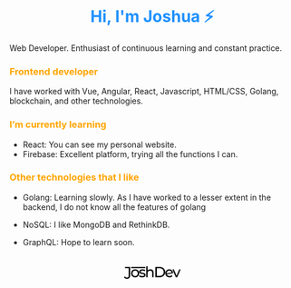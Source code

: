 <h1 style="color: dodgerblue; text-decoration: none" align="center">
  Hi, I'm Joshua ⚡
</h1>

Web Developer. Enthusiast of continuous learning and constant practice.

<h3 style="color: orange; font-weight: bold" align="left">Frontend developer</h3>

I have worked with Vue, Angular, React, Javascript, HTML/CSS, Golang,
blockchain, and other technologies.

<h3 style="color: orange; font-weight: bold" align="left">
  I’m currently learning
</h3>

- React: You can see my personal website.
- Firebase: Excellent platform, trying all the functions I can.

<h3 style="color: orange; font-weight: bold" align="left">
  Other technologies that I like
</h3>

- Golang: Learning slowly. As I have worked to a lesser extent in the backend, I
  do not know all the features of golang

- NoSQL: I like MongoDB and RethinkDB.
- GraphQL: Hope to learn soon.

<div style="display: flex; justify-content: center; padding: 20px">
  <img src="./assets/jd.svg" width="100">
</div>
